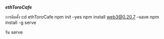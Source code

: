 ***ethToroCafe***

การติดตั้ง
cd ethToroCafe
npm init –yes
npm install web3@0.20.7 –save
npm install -g serve

รัน
serve
